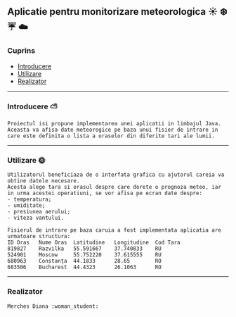 ## Aplicatie pentru monitorizare meteorologica :sunny: :snowflake: :umbrella: :cloud:


### Cuprins
- [Introducere](#Introducere)
- [Utilizare](#Utilizare)
- [Realizator](#Realizator)

***
### Introducere :partly_sunny:
    Proiectul isi propune implementarea unei aplicatii in limbajul Java. 
    Aceasta va afisa date meteorogice pe baza unui fisier de intrare in care este definita o lista a oraselor din diferite tari ale lumii.

***
### Utilizare :sun_with_face:
    Utilizatorul beneficiaza de o interfata grafica cu ajutorul careia va obtine datele necesare.
    Acesta alege tara si orasul despre care dorete o prognoza meteo, iar in urma acestei operatiuni, se vor afisa pe ecran date despre:
    - temperatura;
    - umiditate;
    - presiunea aerului;
    - viteza vantului.
    
    Fisierul de intrare pe baza caruia a fost implementata aplicatia are urmatoare structura:
    ID Oras   Nume Oras  Latitudine   Longitudine  Cod Tara 
    819827    Razvilka   55.591667    37.740833    RU        
    524901    Moscow     55.752220    37.615555    RU        
    680963    Constanța  44.1833      28.65        RO        
    683506    Bucharest  44.4323      26.1063      RO        

***
### Realizator
    Merches Diana :woman_student:    
